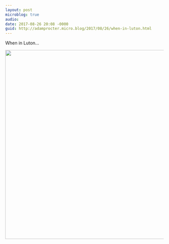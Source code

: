 ```yaml
---
layout: post
microblog: true
audio: 
date: 2017-08-26 20:08 -0000
guid: http://adamprocter.micro.blog/2017/08/26/when-in-luton.html
---
```

When in Luton...

<img src="http://discursive.adamprocter.co.uk/uploads/2017/1e1dd60278.jpg" width="600" height="600" />
